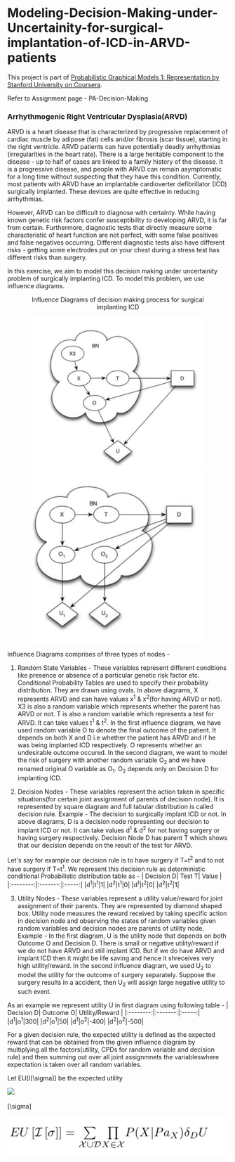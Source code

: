 # Modeling-Decision-Making-under-Uncertainity-for-surgical-implantation-of-ICD-in-ARVD-patients

This project is part of [Probabilistic Graphical Models 1: Representation by Stanford University on Coursera](https://www.coursera.org/learn/probabilistic-graphical-models/home/welcome).

Refer to Assignment page - PA-Decision-Making

### Arrhythmogenic Right Ventricular Dysplasia(ARVD)
ARVD is a heart disease that is characterized by progressive replacement of cardiac muscle by
adipose (fat) cells and/or fibrosis (scar tissue), starting in the right ventricle. ARVD patients can
have potentially deadly arrhythmias (irregularities in the heart rate). There is a large heritable
component to the disease - up to half of cases are linked to a family history of the disease.
It is a progressive disease, and people with ARVD can remain asymptomatic for a long time
without suspecting that they have this condition. Currently, most patients with ARVD have
an implantable cardioverter defibrillator (ICD) surgically implanted. These devices are quite
effective in reducing arrhythmias.

However, ARVD can be difficult to diagnose with certainty. While having known genetic risk
factors confer susceptibility to developing ARVD, it is far from certain. Furthermore, diagnostic
tests that directly measure some characteristic of heart function are not perfect, with some
false positives and false negatives occurring. Different diagnostic tests also have different risks - getting some electrodes put on your chest during a stress test has different risks than surgery.

In this exercise, we aim to model this decision making under uncertainity problem of surgically implanting ICD. 
To model this problem, we use influence diagrams. 

<figure>
  <center><figcaption>Influence Diagrams of decision making process for surgical implanting ICD</figcaption><center>
  <p float="left">
    <img src="Images/IMG_0291.jpg" width="400" title="Diagram 1"/>
    <img src="Images/IMG_0292.jpg" width="400" title="Diagram 2"/>
  </p>
</figure>

Influence Diagrams comprises of three types of nodes - 

1. Random State Variables - These variables represent different conditions like presence or absence of a particular genetic risk factor etc. Conditional Probability Tables are used to specify their probability distribution. They are drawn using ovals. In above diagrams, X represents ARVD and can have values x<sup>1</sup> & x<sup>2</sup>(for having ARVD or not). X3 is also a random variable which represents whether the parent has ARVD or not. T is also a random variable which represents a test for ARVD. It can take values t<sup>1</sup> & t<sup>2</sup>. In the first influence diagram, we have used random variable O to denote the final outcome of the patient. It depends on both X and D i.e whether the patient has ARVD and if he was being implanted ICD respectively. O represents whether an undesirable outcome occured. In the second diagram, we want to model the risk of surgery with another random variable O<sub>2</sub> and we have renamed original O variable as O<sub>1</sub>. O<sub>2</sub> depends only on Decision D for implanting ICD.

2. Decision Nodes - These variables represent the action taken in specific situations(for certain joint assignment of parents of decision node). It is represented by square diagram and full tabular distribution is called decision rule. Example - The decision to surgically implant ICD or not. In above diagrams, D is a decision node representing our decision to implant ICD or not. It can take values d<sup>1</sup> & d<sup>2</sup> for not having surgery or having surgery respectively. Decision Node D has parent T which shows that our decision depends on the result of the test for ARVD.

Let's say for example our decision rule is to have surgery if T=t<sup>2</sup> and to not have surgery if T=t<sup>1</sup>. We represent this decision rule as deterministic conditional Probabilistic distribution table as - 
| Decision D| Test T| Value |
|:--------:|:-------:|:-----:|
|d<sup>1</sup>|t<sup>1</sup>|1|
|d<sup>2</sup>|t<sup>1</sup>|0|
|d<sup>1</sup>|t<sup>2</sup>|0|
|d<sup>2</sup>|t<sup>2</sup>|1|

3. Utility Nodes - These variables represent a utility value/reward for joint assignment of their parents. They are represented by diamond shaped box. Utility node measures the reward received by taking specific action in decision node and observing the states of random variables given random variables and decision nodes are parents of utility node. Example - In the first diagram, U is the utility node that depends on both Outcome O and Decision D. There is small or negative utility/reward if we do not have ARVD and still implant ICD. But if we do have ARVD and implant ICD then it might be life saving and hence it shreceives very high utility/reward. In the second influence diagram, we used U<sub>2</sub> to model the utility for the outcome of surgery separately. Suppose the surgery results in a accident, then U<sub>2</sub> will assign large negative utility to such event.

As an example we represent utility U in first diagram using following table - 
| Decision D| Outcome O| Utility/Reward |
|:--------:|:-------:|:-----:|
|d<sup>1</sup>|o<sup>1</sup>|300|
|d<sup>2</sup>|o<sup>1</sup>|50|
|d<sup>1</sup>|o<sup>2</sup>|-400|
|d<sup>2</sup>|o<sup>2</sup>|-500|

For a given decision rule, the expected utility is defined as the expected reward that can be obtained from the given influence diagram by multiplying all the factors(utility, CPDs for random variable and decision rule) and then summing out over all joint assignmnets the variableswhere expectation is taken over all random variables.

Let EU[I[\sigma]] be the expected utility

<img src="https://render.githubusercontent.com/render/math?math=\[\sigma\]">

\[\sigma\]

<img src="Images/equations/IMG_0300.jpg">





